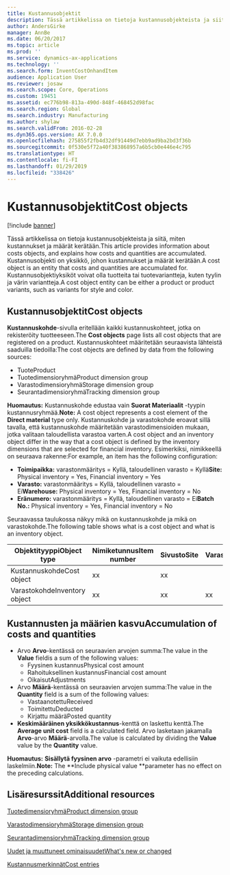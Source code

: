 ```yaml
---
title: Kustannusobjektit
description: Tässä artikkelissa on tietoja kustannusobjekteista ja siitä, miten kustannukset ja määrät kerätään. Kustannusobjekti on yksikkö, johon kustannukset ja määrät kerätään. Kustannusobjektiyksiköt voivat olla tuotteita tai tuotevariantteja, kuten tyylin ja värin variantteja.
author: AndersGirke
manager: AnnBe
ms.date: 06/20/2017
ms.topic: article
ms.prod: ''
ms.service: dynamics-ax-applications
ms.technology: ''
ms.search.form: InventCostOnhandItem
audience: Application User
ms.reviewer: josaw
ms.search.scope: Core, Operations
ms.custom: 19451
ms.assetid: ec776b98-813a-490d-848f-468452d98fac
ms.search.region: Global
ms.search.industry: Manufacturing
ms.author: shylaw
ms.search.validFrom: 2016-02-28
ms.dyn365.ops.version: AX 7.0.0
ms.openlocfilehash: 275855f2fb4d32df91449d7ebb9ad9ba2bd3f36b
ms.sourcegitcommit: 0f530e5f72a40f383868957a6b5cb0e446e4c795
ms.translationtype: HT
ms.contentlocale: fi-FI
ms.lasthandoff: 01/29/2019
ms.locfileid: "338426"
---
```

# <a name="cost-objects"></a><span data-ttu-id="50942-105">Kustannusobjektit</span><span class="sxs-lookup"><span data-stu-id="50942-105">Cost objects</span></span>

[!include [banner](../includes/banner.md)]

<span data-ttu-id="50942-106">Tässä artikkelissa on tietoja kustannusobjekteista ja siitä, miten kustannukset ja määrät kerätään.</span><span class="sxs-lookup"><span data-stu-id="50942-106">This article provides information about costs objects, and explains how costs and quantities are accumulated.</span></span> <span data-ttu-id="50942-107">Kustannusobjekti on yksikkö, johon kustannukset ja määrät kerätään.</span><span class="sxs-lookup"><span data-stu-id="50942-107">A cost object is an entity that costs and quantities are accumulated for.</span></span> <span data-ttu-id="50942-108">Kustannusobjektiyksiköt voivat olla tuotteita tai tuotevariantteja, kuten tyylin ja värin variantteja.</span><span class="sxs-lookup"><span data-stu-id="50942-108">A cost object entity can be either a product or product variants, such as variants for style and color.</span></span>  

## <a name="cost-objects"></a><span data-ttu-id="50942-109">Kustannusobjektit</span><span class="sxs-lookup"><span data-stu-id="50942-109">Cost objects</span></span>

<span data-ttu-id="50942-110">**Kustannuskohde**-sivulla eritellään kaikki kustannuskohteet, jotka on rekisteröity tuotteeseen.</span><span class="sxs-lookup"><span data-stu-id="50942-110">The **Cost objects** page lists all cost objects that are registered on a product.</span></span> <span data-ttu-id="50942-111">Kustannuskohteet määritetään seuraavista lähteistä saaduilla tiedoilla:</span><span class="sxs-lookup"><span data-stu-id="50942-111">The cost objects are defined by data from the following sources:</span></span>

-   <span data-ttu-id="50942-112">Tuote</span><span class="sxs-lookup"><span data-stu-id="50942-112">Product</span></span>
-   <span data-ttu-id="50942-113">Tuotedimensioryhmä</span><span class="sxs-lookup"><span data-stu-id="50942-113">Product dimension group</span></span>
-   <span data-ttu-id="50942-114">Varastodimensioryhmä</span><span class="sxs-lookup"><span data-stu-id="50942-114">Storage dimension group</span></span>
-   <span data-ttu-id="50942-115">Seurantadimensioryhmä</span><span class="sxs-lookup"><span data-stu-id="50942-115">Tracking dimension group</span></span>

<span data-ttu-id="50942-116">**Huomautus:** Kustannuskohde edustaa vain **Suorat Materiaalit** -tyypin kustannusryhmää.</span><span class="sxs-lookup"><span data-stu-id="50942-116">**Note:** A cost object represents a cost element of the **Direct material** type only.</span></span> <span data-ttu-id="50942-117">Kustannuskohde ja varastokohde eroavat sillä tavalla, että kustannuskohde määritetään varastodimensioiden mukaan, jotka valitaan taloudellista varastoa varten.</span><span class="sxs-lookup"><span data-stu-id="50942-117">A cost object and an inventory object differ in the way that a cost object is defined by the inventory dimensions that are selected for financial inventory.</span></span> <span data-ttu-id="50942-118">Esimerkiksi, nimikkeellä on seuraava rakenne:</span><span class="sxs-lookup"><span data-stu-id="50942-118">For example, an item has the following configuration:</span></span>

-   <span data-ttu-id="50942-119">**Toimipaikka:** varastonmääritys = Kyllä, taloudellinen varasto = Kyllä</span><span class="sxs-lookup"><span data-stu-id="50942-119">**Site:** Physical inventory = Yes, Financial inventory = Yes</span></span>
-   <span data-ttu-id="50942-120">**Varasto:** varastonmääritys = Kyllä, taloudellinen varasto = Ei</span><span class="sxs-lookup"><span data-stu-id="50942-120">**Warehouse:** Physical inventory = Yes, Financial inventory = No</span></span>
-   <span data-ttu-id="50942-121">**Eränumero:** varastonmääritys = Kyllä, taloudellinen varasto = Ei</span><span class="sxs-lookup"><span data-stu-id="50942-121">**Batch No.:** Physical inventory = Yes, Financial inventory = No</span></span>

<span data-ttu-id="50942-122">Seuraavassa taulukossa näkyy mikä on kustannuskohde ja mikä on varastokohde.</span><span class="sxs-lookup"><span data-stu-id="50942-122">The following table shows what is a cost object and what is an inventory object.</span></span>

| <span data-ttu-id="50942-123">Objektityyppi</span><span class="sxs-lookup"><span data-stu-id="50942-123">Object type</span></span>      | <span data-ttu-id="50942-124">Nimiketunnus</span><span class="sxs-lookup"><span data-stu-id="50942-124">Item number</span></span> | <span data-ttu-id="50942-125">Sivusto</span><span class="sxs-lookup"><span data-stu-id="50942-125">Site</span></span> | <span data-ttu-id="50942-126">Varasto</span><span class="sxs-lookup"><span data-stu-id="50942-126">Warehouse</span></span> | <span data-ttu-id="50942-127">Eränumero.</span><span class="sxs-lookup"><span data-stu-id="50942-127">Batch No.</span></span> |
|------------------|-------------|------|-----------|-----------|
| <span data-ttu-id="50942-128">Kustannuskohde</span><span class="sxs-lookup"><span data-stu-id="50942-128">Cost object</span></span>      | <span data-ttu-id="50942-129">x</span><span class="sxs-lookup"><span data-stu-id="50942-129">x</span></span>           | <span data-ttu-id="50942-130">x</span><span class="sxs-lookup"><span data-stu-id="50942-130">x</span></span>    |           |           |
| <span data-ttu-id="50942-131">Varastokohde</span><span class="sxs-lookup"><span data-stu-id="50942-131">Inventory object</span></span> | <span data-ttu-id="50942-132">x</span><span class="sxs-lookup"><span data-stu-id="50942-132">x</span></span>           | <span data-ttu-id="50942-133">x</span><span class="sxs-lookup"><span data-stu-id="50942-133">x</span></span>    |  <span data-ttu-id="50942-134">x</span><span class="sxs-lookup"><span data-stu-id="50942-134">x</span></span>        | <span data-ttu-id="50942-135">x</span><span class="sxs-lookup"><span data-stu-id="50942-135">x</span></span>         |

## <a name="accumulation-of-costs-and-quantities"></a><span data-ttu-id="50942-136">Kustannusten ja määrien kasvu</span><span class="sxs-lookup"><span data-stu-id="50942-136">Accumulation of costs and quantities</span></span>
-   <span data-ttu-id="50942-137">Arvo **Arvo**-kentässä on seuraavien arvojen summa:</span><span class="sxs-lookup"><span data-stu-id="50942-137">The value in the **Value** fieldis a sum of the following values:</span></span>
    -   <span data-ttu-id="50942-138">Fyysinen kustannus</span><span class="sxs-lookup"><span data-stu-id="50942-138">Physical cost amount</span></span>
    -   <span data-ttu-id="50942-139">Rahoituksellinen kustannus</span><span class="sxs-lookup"><span data-stu-id="50942-139">Financial cost amount</span></span>
    -   <span data-ttu-id="50942-140">Oikaisut</span><span class="sxs-lookup"><span data-stu-id="50942-140">Adjustments</span></span>
-   <span data-ttu-id="50942-141">Arvo **Määrä**-kentässä on seuraavien arvojen summa:</span><span class="sxs-lookup"><span data-stu-id="50942-141">The value in the **Quantity** field is a sum of the following values:</span></span>
    -   <span data-ttu-id="50942-142">Vastaanotettu</span><span class="sxs-lookup"><span data-stu-id="50942-142">Received</span></span>
    -   <span data-ttu-id="50942-143">Toimitettu</span><span class="sxs-lookup"><span data-stu-id="50942-143">Deducted</span></span>
    -   <span data-ttu-id="50942-144">Kirjattu määrä</span><span class="sxs-lookup"><span data-stu-id="50942-144">Posted quantity</span></span>
-   <span data-ttu-id="50942-145">**Keskimääräinen yksikkökustannus**-kenttä on laskettu kenttä.</span><span class="sxs-lookup"><span data-stu-id="50942-145">The **Average unit cost** field is a calculated field.</span></span> <span data-ttu-id="50942-146">Arvo lasketaan jakamalla **Arvo**-arvo **Määrä**-arvolla.</span><span class="sxs-lookup"><span data-stu-id="50942-146">The value is calculated by dividing the **Value** value by the **Quantity** value.</span></span>

<span data-ttu-id="50942-147">**Huomautus:** **Sisällytä fyysinen arvo** -parametri ei vaikuta edellisiin laskelmiin.</span><span class="sxs-lookup"><span data-stu-id="50942-147">**Note:** The \*\*Include physical value \*\*parameter has no effect on the preceding calculations.</span></span>

<a name="additional-resources"></a><span data-ttu-id="50942-148">Lisäresurssit</span><span class="sxs-lookup"><span data-stu-id="50942-148">Additional resources</span></span>
--------

[<span data-ttu-id="50942-149">Tuotedimensioryhmä</span><span class="sxs-lookup"><span data-stu-id="50942-149">Product dimension group</span></span>](https://technet.microsoft.com/en-us/library/aa499382.aspx)

[<span data-ttu-id="50942-150">Varastodimensioryhmä</span><span class="sxs-lookup"><span data-stu-id="50942-150">Storage dimension group</span></span>](https://technet.microsoft.com/en-us/library/hh209317.aspx)

[<span data-ttu-id="50942-151">Seurantadimensioryhmä</span><span class="sxs-lookup"><span data-stu-id="50942-151">Tracking dimension group</span></span>](https://technet.microsoft.com/en-us/library/hh209465.aspx)

[<span data-ttu-id="50942-152">Uudet ja muuttuneet ominaisuudet</span><span class="sxs-lookup"><span data-stu-id="50942-152">What's new or changed</span></span>](../../fin-and-ops/get-started/whats-new-changed.md)

[<span data-ttu-id="50942-153">Kustannusmerkinnät</span><span class="sxs-lookup"><span data-stu-id="50942-153">Cost entries</span></span>](cost-entries.md)



